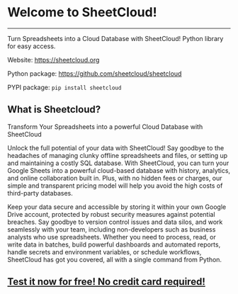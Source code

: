# Welcome to SheetCloud!
-----------------------

Turn Spreadsheets into a Cloud Database with SheetCloud! Python library for easy access.

Website: https://sheetcloud.org

Python package: https://github.com/sheetcloud/sheetcloud

PYPI package: `pip install sheetcloud`


## What is Sheetcloud?

Transform Your Spreadsheets into a powerful Cloud Database with SheetCloud

Unlock the full potential of your data with SheetCloud! Say goodbye to the headaches of managing clunky offline spreadsheets and files, or setting up and maintaining a costly SQL database. With SheetCloud, you can turn your Google Sheets into a powerful cloud-based database with history, analytics, and online collaboration built in. Plus, with no hidden fees or charges, our simple and transparent pricing model will help you avoid the high costs of third-party databases.

Keep your data secure and accessible by storing it within your own Google Drive account, protected by robust security measures against potential breaches. Say goodbye to version control issues and data silos, and work seamlessly with your team, including non-developers such as business analysts who use spreadsheets. Whether you need to process, read, or write data in batches, build powerful dashboards and automated reports, handle secrets and environment variables, or schedule workflows, SheetCloud has got you covered, all with a single command from Python.

## [Test it now for free! No credit card required!](https://sheetcloud.org)
